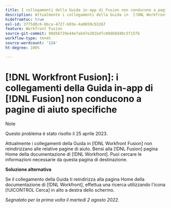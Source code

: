 ```yaml
---
title: I collegamenti della Guida in-app di Fusion non conducono a pagine di aiuto specifiche
description: Attualmente i collegamenti della Guida in  [!DNL Workfront Fusion]  non reindirizzano alle relative pagine di aiuto, bensì alla pagina Home della documentazione di Workfront. Puoi cercare le informazioni necessarie da questa pagina di destinazione.
hidefromtoc: true
exl-id: 3775d0c6-6bca-4727-b03e-4a0659cb3267
feature: Workfront Fusion
source-git-commit: 98d56729e44e7ab47e201bdfc00db8d40c5f15f6
workflow-type: tm+mt
source-wordcount: '124'
ht-degree: 100%

---
```


# [!DNL Workfront Fusion]: i collegamenti della Guida in-app di [!DNL Fusion] non conducono a pagine di aiuto specifiche

>[!NOTE]
>
>Questo problema è stato risolto il 25 aprile 2023.

Attualmente i collegamenti della Guida in [!DNL Workfront Fusion] non reindirizzano alle relative pagine di aiuto. Bensì alla [!DNL Fusion] pagina Home della documentazione di [!DNL Workfront]. Puoi cercare le informazioni necessarie da questa pagina di destinazione.

**Soluzione alternativa**

Se il collegamento della Guida ti reindirizza alla pagina Home della documentazione di [!DNL Workfront], effettua una ricerca utilizzando l’icona [!UICONTROL Cerca] in alto a destra dello schermo.

_Segnalato per la prima volta il martedì 2 agosto 2022._
